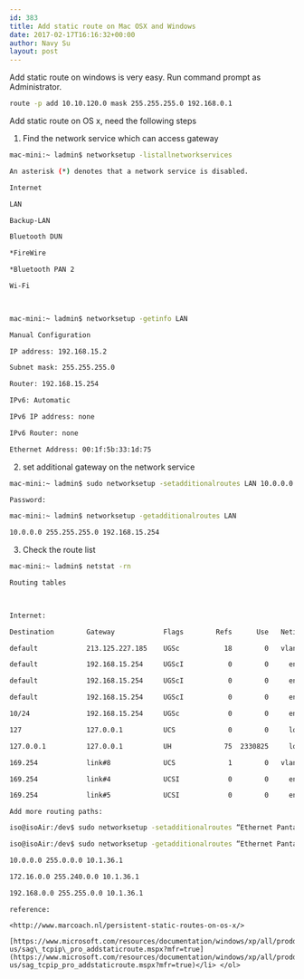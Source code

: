 ```yaml
---
id: 383
title: Add static route on Mac OSX and Windows
date: 2017-02-17T16:16:32+00:00
author: Navy Su
layout: post
---
```

Add static route on windows is very easy. Run command prompt as Administrator.
  


```bash
route -p add 10.10.120.0 mask 255.255.255.0 192.168.0.1
```

Add static route on OS x, need the following steps

  1. Find the network service which can access gateway
    
```bash
mac-mini:~ ladmin$ networksetup -listallnetworkservices

An asterisk (*) denotes that a network service is disabled.

Internet

LAN

Backup-LAN

Bluetooth DUN

*FireWire

*Bluetooth PAN 2

Wi-Fi

 

mac-mini:~ ladmin$ networksetup -getinfo LAN

Manual Configuration

IP address: 192.168.15.2

Subnet mask: 255.255.255.0

Router: 192.168.15.254

IPv6: Automatic

IPv6 IP address: none

IPv6 Router: none

Ethernet Address: 00:1f:5b:33:1d:75
```

  2. set additional gateway on the network service
    
```bash
mac-mini:~ ladmin$ sudo networksetup -setadditionalroutes LAN 10.0.0.0 255.255.255.0 192.168.15.254

Password:

mac-mini:~ ladmin$ networksetup -getadditionalroutes LAN

10.0.0.0 255.255.255.0 192.168.15.254
```

  3. Check the route list
  
     
    
```bash
mac-mini:~ ladmin$ netstat -rn

Routing tables

 

Internet:

Destination        Gateway            Flags        Refs      Use   Netif Expire

default            213.125.227.185    UGSc           18        0   vlan0

default            192.168.15.254     UGScI           0        0     en0

default            192.168.15.254     UGScI           0        0     en1

default            192.168.15.254     UGScI           0        0     en2

10/24              192.168.15.254     UGSc            0        0     en1

127                127.0.0.1          UCS             0        0     lo0

127.0.0.1          127.0.0.1          UH             75  2330825     lo0

169.254            link#8             UCS             1        0   vlan0

169.254            link#4             UCSI            0        0     en0

169.254            link#5             UCSI            0        0     en1


```
    
    Add more routing paths:
  
    
    
```bash
iso@isoAir:/dev$ sudo networksetup -setadditionalroutes “Ethernet Pantalla Trabajo” 10.0.0.0 255.0.0.0 10.1.36.1 172.16.0.0 255.240.0.0 10.1.36.1 192.168.0.0 255.255.0.0 10.1.36.1

iso@isoAir:/dev$ sudo networksetup -getadditionalroutes “Ethernet Pantalla Trabajo”

10.0.0.0 255.0.0.0 10.1.36.1

172.16.0.0 255.240.0.0 10.1.36.1

192.168.0.0 255.255.0.0 10.1.36.1


```
    
    reference:
    
    <http://www.marcoach.nl/persistent-static-routes-on-os-x/>
    
    [https://www.microsoft.com/resources/documentation/windows/xp/all/proddocs/en-us/sag\_tcpip\_pro_addstaticroute.mspx?mfr=true](https://www.microsoft.com/resources/documentation/windows/xp/all/proddocs/en-us/sag_tcpip_pro_addstaticroute.mspx?mfr=true)</li> </ol>